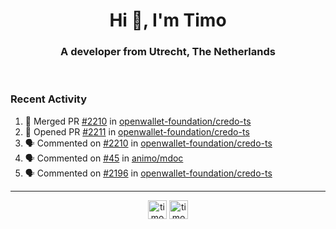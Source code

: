 <h1 align="center">Hi 👋, I'm Timo</h1>
<h3 align="center">A developer from Utrecht, The Netherlands</h3>
<br/>
<!-- https://github.com/rahuldkjain/github-profile-readme-generator --!>

<!--  <p align="left"><img src="https://github-readme-stats.vercel.app/api?username=timoglastra&show_icons=true&count_private=true&" alt="timoglastra" /></p> --!>

<!--
Github language stats
<p align="left"><img src="https://github-readme-stats.vercel.app/api/top-langs/?username=timoglastra&layout=compact" alt="timoglastra" /><p>
-->

<!-- Codestats language stats -->
<!-- <p align="left"><img src="https://codestats-readme.vercel.app/api/top-langs/?username=timoglastra&layout=compact&language_count=12" alt="timoglastra" /><p>    --!>
  
<h3>Recent Activity</h3>

<!--START_SECTION:activity-->
1. 🎉 Merged PR [#2210](https://github.com/openwallet-foundation/credo-ts/pull/2210) in [openwallet-foundation/credo-ts](https://github.com/openwallet-foundation/credo-ts)
2. 💪 Opened PR [#2211](https://github.com/openwallet-foundation/credo-ts/pull/2211) in [openwallet-foundation/credo-ts](https://github.com/openwallet-foundation/credo-ts)
3. 🗣 Commented on [#2210](https://github.com/openwallet-foundation/credo-ts/pull/2210#issuecomment-2692822458) in [openwallet-foundation/credo-ts](https://github.com/openwallet-foundation/credo-ts)
4. 🗣 Commented on [#45](https://github.com/animo/mdoc/issues/45#issuecomment-2692710030) in [animo/mdoc](https://github.com/animo/mdoc)
5. 🗣 Commented on [#2196](https://github.com/openwallet-foundation/credo-ts/issues/2196#issuecomment-2692675691) in [openwallet-foundation/credo-ts](https://github.com/openwallet-foundation/credo-ts)
<!--END_SECTION:activity-->

---

<p align="center">
<a href="https://twitter.com/timoglastra" target="blank"><img align="center" src="https://cdn.jsdelivr.net/npm/simple-icons@3.0.1/icons/twitter.svg" alt="timoglastra" height="30" width="30" /></a>
<a href="https://linkedin.com/in/timoglastra" target="blank"><img align="center" src="https://cdn.jsdelivr.net/npm/simple-icons@3.0.1/icons/linkedin.svg" alt="timoglastra" height="30" width="30" /></a>
</p>



